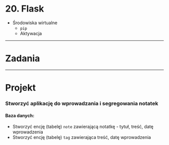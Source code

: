# 20. Flask

- Środowiska wirtualne
  - `pip`
  - Aktywacja


---
# Zadania




---
# Projekt

### Stworzyć aplikację do wprowadzania i segregowania notatek

#### Baza danych:
- Stworzyć encję (tabelę) `note` zawierającą notatkę - tytuł, treść, datę wprowadzenia
- Stworzyć encję (tabelę) `tag`  zawierająca treść, datę wprowadzenia
